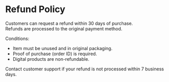 # Refund Policy

Customers can request a refund within 30 days of purchase.  
Refunds are processed to the original payment method.  

Conditions:
- Item must be unused and in original packaging.
- Proof of purchase (order ID) is required.
- Digital products are non-refundable.  

Contact customer support if your refund is not processed within 7 business days.
